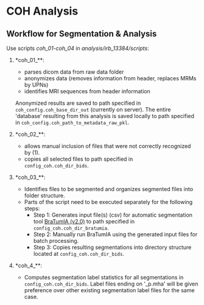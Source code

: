 # COH Analysis

## Workflow for Segmentation & Analysis

Use scripts *coh_01*-*coh_04* in _analysis/irb_13384/scripts_:
1. *coh_01_**: 
    - parses dicom data from raw data folder
    - anonymizes data (removes information from header, replaces MRMs by UPNs)
    - identifies MRI sequences from header information

    Anonymized results are saved to path specified in `coh_config.coh_base_dir_out` (currently on server).
    The entire 'database' resulting from this analysis is saved locally to path specified in `coh_config.coh_path_to_metadata_raw_pkl`.
    
2. *coh_02_**:
    - allows manual inclusion of files that were not correctly recognized by (1).
    - copies all selected files to path specified in `config_coh.coh_dir_bids`.
    
3. *coh_03_**:
    - Identifies files to be segmented and organizes segmented files into folder structure.
    - Parts of the script need to be executed separately for the following steps:
      - Step 1:
        Generates input file(s) (csv) for automatic segmentation tool [BraTumIA (v2.0)](https://www.nitrc.org/projects/bratumia) to path specified in `config_coh.coh_dir_bratumia`.
      - Step 2:
        Manually run BraTumIA using the generated input files for batch processing.
      - Step 3:
        Copies resulting segmentations into directory structure located at `config_coh.coh_dir_bids`.
        
4. *coh_4_**:
    - Computes segmentation label statistics for all segmentations in `config_coh.coh_dir_bids`.
      Label files ending on '_p.mha' will be given preference over other existing segmentation label files for the same case.
      
         